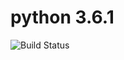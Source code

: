 # python 3.6.1

![Build Status](https://travis-ci.org/cyber-dojo-languages/python-3.6.1.svg?branch=master)